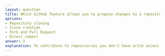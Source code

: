 ```yaml
---
layout: question
title: Which GitHub feature allows you to propose changes to a repository you don't have write access to?
options:
- Repository cloning
- Issue creation
- Fork and Pull Request
- Direct commit
answer: 3
explanation: To contribute to repositories you don't have write access to, you fork the repository, make changes in your fork, and then create a pull request to propose merging your changes.
---
```

